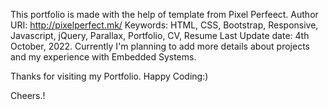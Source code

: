 This portfolio is made with the help of template from Pixel Perfeect.
Author URI: http://pixelperfect.mk/
Keywords: HTML, CSS, Bootstrap, Responsive, Javascript, jQuery, Parallax, Portfolio, CV, Resume
Last Update date: 4th October, 2022. 
Currently I'm planning to add more details about projects and my experience with Embedded Systems. 

Thanks for visiting my Portfolio. 
Happy Coding:) 

Cheers.! 
